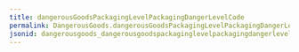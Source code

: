 ```yaml
---
title: dangerousGoodsPackagingLevelPackagingDangerLevelCode
permalink: DangerousGoods.dangerousGoodsPackagingLevelPackagingDangerLevelCode.html
jsonid: dangerousgoods_dangerousgoodspackaginglevelpackagingdangerlevelcode
---
```


